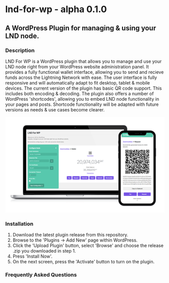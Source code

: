 # lnd-for-wp - alpha 0.1.0
## A WordPress Plugin for managing &amp; using your LND node.

### Description 
LND For WP is a WordPress plugin that allows you to manage and use your LND node right from your WordPress website administration panel. It provides a fully functional wallet interface, allowing you to send and recieve funds across the Lightning Network with ease. The user interface is fully responsive and will automatically adapt to fit desktop, tablet & mobile devices. 
The current version of the plugin has basic QR code support. This includes both encoding & decoding.
The plugin also offers a number of WordPress 'shortcodes', allowing you to embed LND node functionality in your pages and posts. Shortcode functionality will be adapted with future versions as needs & use cases become clearer.

![Plugin Preview](/lnd-for-wp-preview.png?raw=true "LND For WP Preview")

### Installation

1. Download the latest plugin release from this repository.
2. Browse to the 'Plugins -> Add New' page within WordPress.
3. Click the 'Upload Plugin' button, select 'Browse' and choose the release .zip you downloaded in step 1.
4. Press 'Install Now'.
5. On the next screen, press the 'Activate' button to turn on the plugin.

### Frequently Asked Questions
